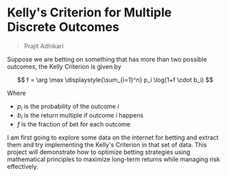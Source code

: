 # Kelly's Criterion for Multiple Discrete Outcomes
> Prajit Adhikari


Suppose we are betting on something that has more than two possible outcomes, the Kelly Criterion is given by 

$$
f = \arg \max \displaystyle{\sum_{i=1}^n} p_i \log(1+f \cdot b_i)
$$

Where
- $p_i$ is the probability of the outcome $i$
- $b_i$ is the return multiple if outcome $i$ happens
- $f$ is the fraction of bet for each outcome


I am first going to explore some data on the internet for betting and extract them and try implementing the Kelly's Criterion in that set of data. This project will demonstrate how to optimize betting strategies using mathematical principles to maximize long-term returns while managing risk effectively.